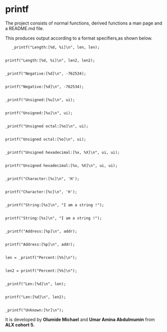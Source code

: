 # printf
The project consists of normal functions, derived functions a man page and a README.md file.

This produces output according to a format specifiers,as shown below.

       _printf("Length:[%d, %i]\n", len, len);


	printf("Length:[%d, %i]\n", len2, len2);
  
  
	_printf("Negative:[%d]\n", -762534);
  
  
	printf("Negative:[%d]\n", -762534);
  
  
	_printf("Unsigned:[%u]\n", ui);
  
  
	printf("Unsigned:[%u]\n", ui);
  
  
	_printf("Unsigned octal:[%o]\n", ui);
  
  
	printf("Unsigned octal:[%o]\n", ui);
  
  
	_printf("Unsigned hexadecimal:[%x, %X]\n", ui, ui);
  
  
	printf("Unsigned hexadecimal:[%x, %X]\n", ui, ui);
  
  
	_printf("Character:[%c]\n", 'H');
  
  
	printf("Character:[%c]\n", 'H');
  
  
	_printf("String:[%s]\n", "I am a string !");
  
  
	printf("String:[%s]\n", "I am a string !");
  
  
	_printf("Address:[%p]\n", addr);
  
  
	printf("Address:[%p]\n", addr);
  
  
	len = _printf("Percent:[%%]\n");
  
  
	len2 = printf("Percent:[%%]\n");
  
  
	_printf("Len:[%d]\n", len);
  
  
	printf("Len:[%d]\n", len2);
  
  
	_printf("Unknown:[%r]\n");

It is developed by **Olumide Michael** and **Umar Amina Abdulmumin** from **ALX cohort 5.**
